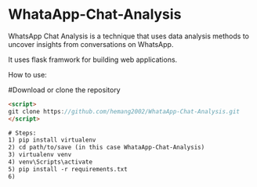 # WhataApp-Chat-Analysis
WhatsApp Chat Analysis is a technique that uses data analysis methods to uncover insights from conversations on WhatsApp.

It uses flask framwork for building web applications. 

How to use:

#Download or clone the repository
```html
<script>
git clone https://github.com/hemang2002/WhataApp-Chat-Analysis.git
</script>

# Steps:
1) pip install virtualenv
2) cd path/to/save (in this case WhataApp-Chat-Analysis)
3) virtualenv venv
4) venv\Scripts\activate
5) pip install -r requirements.txt
6) 
